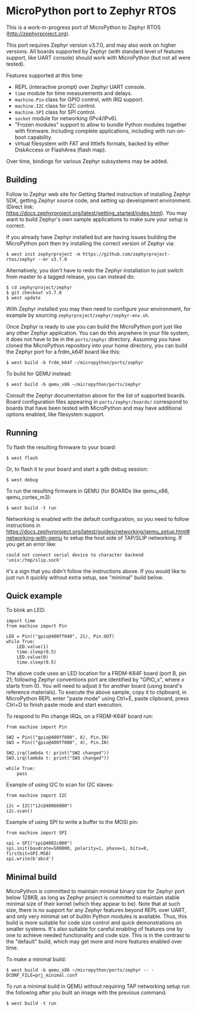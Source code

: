MicroPython port to Zephyr RTOS
===============================

This is a work-in-progress port of MicroPython to Zephyr RTOS
(http://zephyrproject.org).

This port requires Zephyr version v3.7.0, and may also work on higher
versions.  All boards supported
by Zephyr (with standard level of features support, like UART console)
should work with MicroPython (but not all were tested).

Features supported at this time:

* REPL (interactive prompt) over Zephyr UART console.
* `time` module for time measurements and delays.
* `machine.Pin` class for GPIO control, with IRQ support.
* `machine.I2C` class for I2C control.
* `machine.SPI` class for SPI control.
* `socket` module for networking (IPv4/IPv6).
* "Frozen modules" support to allow to bundle Python modules together
  with firmware. Including complete applications, including with
  run-on-boot capability.
* virtual filesystem with FAT and littlefs formats, backed by either
  DiskAccess or FlashArea (flash map).

Over time, bindings for various Zephyr subsystems may be added.


Building
--------

Follow to Zephyr web site for Getting Started instruction of installing
Zephyr SDK, getting Zephyr source code, and setting up development
environment. (Direct link:
https://docs.zephyrproject.org/latest/getting_started/index.html).
You may want to build Zephyr's own sample applications to make sure your
setup is correct.

If you already have Zephyr installed but are having issues building the
MicroPython port then try installing the correct version of Zephyr via:

    $ west init zephyrproject -m https://github.com/zephyrproject-rtos/zephyr --mr v3.7.0

Alternatively, you don't have to redo the Zephyr installation to just
switch from master to a tagged release, you can instead do:

    $ cd zephyrproject/zephyr
    $ git checkout v3.7.0
    $ west update

With Zephyr installed you may then need to configure your environment,
for example by sourcing `zephyrproject/zephyr/zephyr-env.sh`.

Once Zephyr is ready to use you can build the MicroPython port just like any
other Zephyr application. You can do this anywhere in your file system, it does
not have to be in the `ports/zephyr` directory. Assuming you have cloned the
MicroPython repository into your home directory, you can build the Zephyr port
for a frdm_k64f board like this:

    $ west build -b frdm_k64f ~/micropython/ports/zephyr

To build for QEMU instead:

    $ west build -b qemu_x86 ~/micropython/ports/zephyr

Consult the Zephyr documentation above for the list of
supported boards.  Board configuration files appearing in `ports/zephyr/boards/`
correspond to boards that have been tested with MicroPython and may have
additional options enabled, like filesystem support.

Running
-------

To flash the resulting firmware to your board:

    $ west flash

Or, to flash it to your board and start a gdb debug session:

    $ west debug

To run the resulting firmware in QEMU (for BOARDs like qemu_x86,
qemu_cortex_m3):

    $ west build -t run

Networking is enabled with the default configuration, so you need to follow
instructions in
https://docs.zephyrproject.org/latest/guides/networking/qemu_setup.html#networking-with-qemu
to setup the host side of TAP/SLIP networking. If you get an error like:

    could not connect serial device to character backend 'unix:/tmp/slip.sock'

it's a sign that you didn't follow the instructions above. If you would like
to just run it quickly without extra setup, see "minimal" build below.

Quick example
-------------

To blink an LED:

    import time
    from machine import Pin

    LED = Pin(("gpio@400ff040", 21), Pin.OUT)
    while True:
        LED.value(1)
        time.sleep(0.5)
        LED.value(0)
        time.sleep(0.5)

The above code uses an LED location for a FRDM-K64F board (port B, pin 21;
following Zephyr conventions port are identified by "GPIO_x", where *x*
starts from 0). You will need to adjust it for another board (using board's
reference materials). To execute the above sample, copy it to clipboard, in
MicroPython REPL enter "paste mode" using Ctrl+E, paste clipboard, press
Ctrl+D to finish paste mode and start execution.

To respond to Pin change IRQs, on a FRDM-K64F board run:

    from machine import Pin

    SW2 = Pin(("gpio@400ff080", 6), Pin.IN)
    SW3 = Pin(("gpio@400ff000", 4), Pin.IN)

    SW2.irq(lambda t: print("SW2 changed"))
    SW3.irq(lambda t: print("SW3 changed"))

    while True:
        pass

Example of using I2C to scan for I2C slaves:

    from machine import I2C

    i2c = I2C("i2c@40066000")
    i2c.scan()

Example of using SPI to write a buffer to the MOSI pin:

    from machine import SPI

    spi = SPI("spi@4002c000")
    spi.init(baudrate=500000, polarity=1, phase=1, bits=8, firstbit=SPI.MSB)
    spi.write(b'abcd')


Minimal build
-------------

MicroPython is committed to maintain minimal binary size for Zephyr port
below 128KB, as long as Zephyr project is committed to maintain stable
minimal size of their kernel (which they appear to be). Note that at such
size, there is no support for any Zephyr features beyond REPL over UART,
and only very minimal set of builtin Python modules is available. Thus,
this build is more suitable for code size control and quick demonstrations
on smaller systems. It's also suitable for careful enabling of features
one by one to achieve needed functionality and code size. This is in the
contrast to the "default" build, which may get more and more features
enabled over time.

To make a minimal build:

    $ west build -b qemu_x86 ~/micropython/ports/zephyr -- -DCONF_FILE=prj_minimal.conf

To run a minimal build in QEMU without requiring TAP networking setup
run the following after you built an image with the previous command:

    $ west build -t run

